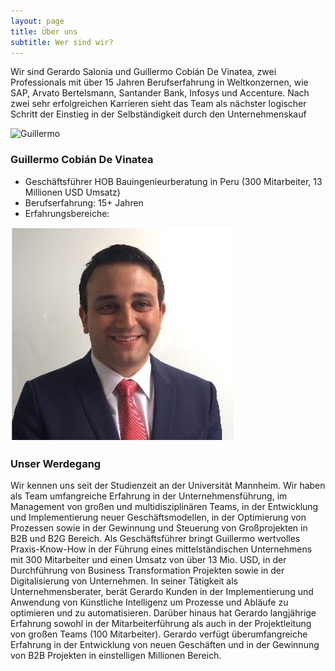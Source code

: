 ```yaml
---
layout: page
title: Über uns
subtitle: Wer sind wir?
---
```


Wir sind Gerardo Salonia und Guillermo Cobián De Vinatea, zwei Professionals mit über 15 Jahren Berufserfahrung in Weltkonzernen, wie SAP, Arvato Bertelsmann, Santander Bank, Infosys und Accenture. Nach zwei sehr erfolgreichen Karrieren sieht das Team als nächster logischer Schritt der Einstieg in der Selbständigkeit durch den Unternehmenskauf


![Guillermo](assets/img/foto_gcobian.jpeg)
### Guillermo Cobián De Vinatea

* Geschäftsführer HOB Bauingenieurberatung in Peru (300 Mitarbeiter, 13 Millionen USD Umsatz)
* Berufserfahrung: 15+ Jahren
* Erfahrungsbereiche:

![Gerardo](assets/img/foto_gsalonia.jpg)


### Unser Werdegang
Wir kennen uns seit der Studienzeit an der Universität Mannheim. Wir haben als Team umfangreiche Erfahrung in der Unternehmensführung, im Management von großen und multidisziplinären Teams, in der Entwicklung und Implementierung neuer Geschäftsmodellen, in der Optimierung von Prozessen sowie in der Gewinnung und Steuerung von Großprojekten in B2B und B2G Bereich. Als Geschäftsführer bringt Guillermo wertvolles Praxis-Know-How in der Führung eines mittelständischen Unternehmens mit 300 Mitarbeiter und einen Umsatz von über 13 Mio. USD, in der Durchführung von Business Transformation Projekten sowie in der Digitalisierung von Unternehmen. In seiner Tätigkeit als Unternehmensberater, berät Gerardo Kunden in der Implementierung und Anwendung von Künstliche Intelligenz um Prozesse und Abläufe zu optimieren und zu automatisieren. Darüber hinaus hat Gerardo langjährige Erfahrung sowohl in der Mitarbeiterführung als auch in der Projektleitung von großen Teams (100 Mitarbeiter). Gerardo verfügt überumfangreiche Erfahrung in der Entwicklung von neuen Geschäften und in der Gewinnung von B2B Projekten in einstelligen Millionen Bereich.
